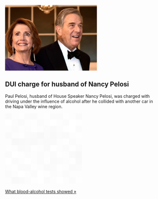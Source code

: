 
![DUI charge for husband of Nancy Pelosi](./20220624115857.png)
## DUI charge for husband of Nancy Pelosi

Paul Pelosi, husband of House Speaker Nancy Pelosi, was charged with driving under the influence of alcohol after he collided with another car in the Napa Valley wine region.

![pic](../square_bg.png)

[What blood-alcohol tests showed  »](https://www.yahoo.com/news/u-house-speakers-husband-charged-232905348.html)
